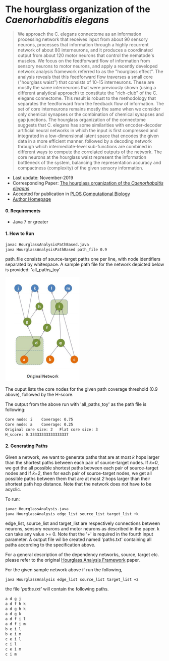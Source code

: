 # The hourglass organization of the _Caenorhabditis elegans_
> We approach the C. elegans connectome as an information processing network that receives input from about 90 sensory neurons, processes that information through a highly recurrent network of about 80 interneurons, and it produces a coordinated output from about 120 motor neurons that control the nematode's muscles. We focus on the feedforward flow of information from sensory neurons to motor neurons, and apply a recently developed network analysis framework referred to as the "hourglass effect". The analysis reveals that this feedforward flow traverses a small core ("hourglass waist") that consists of 10-15 interneurons. These are mostly the same interneurons that were previously shown (using a different analytical approach) to constitute the "rich-club" of the C. elegans connectome. This result is robust to the methodology that separates the feedforward from the feedback flow of information. The set of core interneurons remains mostly the same when we consider only chemical synapses or the combination of chemical synapses and gap junctions. The hourglass organization of the connectome suggests that C. elegans has some similarities with encoder-decoder artificial neural networks in which the input is first compressed and integrated in a low-dimensional latent space that encodes the given data in a more efficient manner, followed by a decoding network through which intermediate-level sub-functions are combined in different ways to compute the correlated outputs of the network. The core neurons at the hourglass waist represent the information bottleneck of the system, balancing the representation accuracy and compactness (complexity) of the given sensory information.


* Last update: November-2019 
* Corresponding Paper: [The hourglass organization of the _Caenorhabditis elegans_](https://www.biorxiv.org/content/biorxiv/early/2019/12/05/600999.full.pdf)
* Accepted for publication in [PLOS Computational Biology](https://journals.plos.org/ploscompbiol)
* [Author Homepage](http://sites.google.com/site/kmsabrin)


#### 0. Requirements

* Java 7 or greater


#### 1. How to Run
```
javac HourglassAnalysisPathBased.java
java HourglassAnalysisPathBased path_file 0.9
```

path_file consists of source-target paths one per line, with node identifiers separated by whitespace. A sample path file for the network depicted below is provided: 'all_paths_toy'

![alt text](sample_in.png)

The ouput lists the core nodes for the given path coverage threshold (0.9 above), followed by the H-score.

The output from the above run with 'all_paths_toy' as the path file is following:

```
Core node: i	Coverage: 0.75
Core node: a	Coverage: 0.25
Original core size: 2	Flat core size: 3
H_score: 0.33333333333333337
```

#### 2. Generating Paths
Given a network, we want to generate paths that are at most _k_ hops larger than the shortest paths between each pair of source-target nodes. If _k=0_, we get the all possible shortest paths between each pair of source-target nodes and if _k=2_, then for each pair of source-target nodes, we get all possible paths between them that are at most _2_ hops larger than their shortest path hop distance. Note that the network does not have to be acyclic. 

To run:
```
javac HourglassAnalysis.java
java HourglassAnalysis edge_list source_list target_list +k
```

edge_list, source_list and target_list are respectively connections between neurons, sensory neurons and motor neurons as described in the paper. k can take any value >= 0. Note that the '+' is required in the fourth input parameter. A output file wil be created named 'paths.txt' containing all paths according to the specification above.

For a general description of the dependency networks, source, target etc. please refer to the original [Hourglass Analysis Framework](https://arxiv.org/pdf/1605.05025.pdf) paper.

For the given sample network above if run the following,
```
java HourglassAnalysis edge_list source_list target_list +2
```
the file _'paths.txt'_ will contain the following paths.
```
a d g j 
a d f h k 
a d g h k 
a d g k 
a d f i l 
a d f i m 
b e i l 
b e i m 
c e i l 
c i l 
c e i m 
c i m 
```
